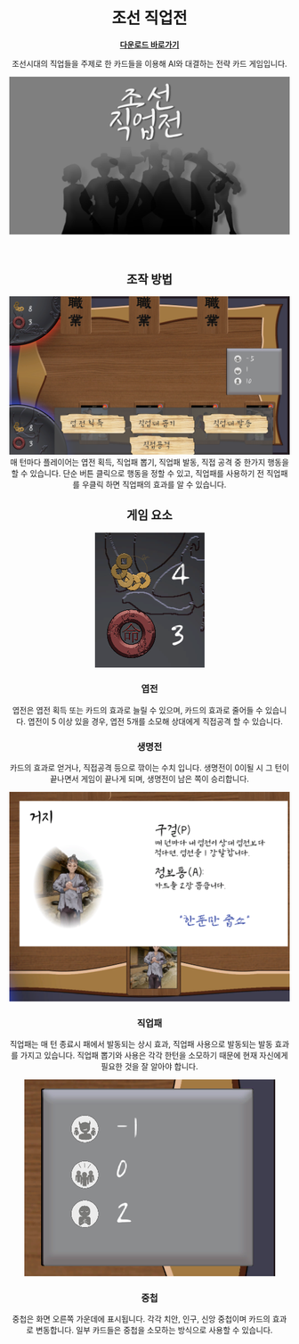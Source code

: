 <div align="center">

# 조선 직업전

[**다운로드 바로가기**](https://drive.google.com/file/d/1v1FYpJn7yX-WJksaOytRBMo3socwfdTX/view?usp=sharing)

조선시대의 직업들을 주제로 한 카드들을 이용해 AI와 대결하는 전략 카드 게임입니다.

![mainView](Assets/02.Sprite/SungWon/MainScene/Main_Background-002.png)


</br>

## 조작 방법

<img src="ForReadMe/GameRule1.png">
매 턴마다 플레이어는 엽전 획득, 직업패 뽑기, 직업패 발동, 직접 공격 중 한가지 행동을 할 수 있습니다.
단순 버튼 클릭으로 행동을 정할 수 있고, 직업패를 사용하기 전 직업패를 우클릭 하면 직업패의 효과를 알 수 있습니다.

## 게임 요소

<img src="ForReadMe/스크린샷 2024-08-21 001632.png">

### 엽전
엽전은 엽전 획득 또는 카드의 효과로 늘릴 수 있으며, 카드의 효과로 줄어들 수 있습니다.
엽전이 5 이상 있을 경우, 엽전 5개를 소모해 상대에게 직접공격 할 수 있습니다.

### 생명전
카드의 효과로 얻거나, 직접공격 등으로 깎이는 수치 입니다.
생명전이 0이될 시 그 턴이 끝나면서 게임이 끝나게 되며, 생명전이 남은 쪽이 승리합니다.

<img src="ForReadMe/스크린샷 2024-08-21 001708.png">

### 직업패
직업패는 매 턴 종료시 패에서 발동되는 상시 효과, 직업패 사용으로 발동되는 발동 효과를 가지고 있습니다.
직업패 뽑기와 사용은 각각 한턴을 소모하기 때문에 현재 자신에게 필요한 것을 잘 알아야 합니다.

<img src="ForReadMe/스크린샷 2024-08-21 001724.png">

### 중첩
중첩은 화면 오른쪽 가운데에 표시됩니다.
각각 치안, 인구, 신앙 중첩이며 카드의 효과로 변동합니다.
일부 카드들은 중첩을 소모하는 방식으로 사용할 수 있습니다.

</br>
